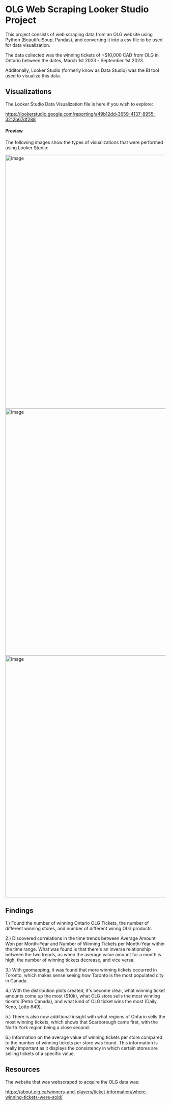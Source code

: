 # OLG Web Scraping Looker Studio Project

This project consists of web scraping data from an OLG website using Python (BeautifulSoup, Pandas), and converting it into a csv file to be used for data visualization. 

The data collected was the winning tickets of +$10,000 CAD from OLG in Ontario between the dates, March 1st 2023 - September 1st 2023. 

Additonally, Looker Studio (formerly know as Data Studio) was the BI tool used to visualize this data.

## Visualizations

The Looker Studio Data Visualization file is here if you wish to explore:

https://lookerstudio.google.com/reporting/a49b12dd-3659-4137-8955-3212b67df288

#### Preview
The following images show the types of visualizations that were performed using Looker Studio:

<img width="797" alt="image" src="https://github.com/Saranjen/OLG_WebScrape/assets/103857336/5ae59397-383c-45b7-acc5-a60d88beedcd">

<img width="776" alt="image" src="https://github.com/Saranjen/OLG_WebScrape/assets/103857336/f0efdcc9-5132-474a-9564-d86bc07adff9">

<img width="759" alt="image" src="https://github.com/Saranjen/OLG_WebScrape/assets/103857336/6f958242-ddfa-4f93-a79c-2a669eea4c75">


## Findings

1.) Found the number of winning Ontario OLG Tickets, the number of different winning stores, and number of different winng OLG products

2.) Discovered correlations in the time trends between Average Amount Won per Month-Year and Number of Winning Tickets per Month-Year within the time range. What was found
    is that there's an inverse relationship between the two trends, as when the average value amount for a month is high, the number of winning tickets decrease, and vice versa.

3.) With geomapping, it was found that more winning tickets occurred in Toronto, which makes sense seeing how Toronto is the most populated city in Canada.

4.) With the distribution plots created, it's become clear, what winning ticket amounts come up the most ($10k), what OLG store sells the most winning tickets (Petro Canada), and 
  what kind of OLG ticket wins the most (Daily Keno, Lotto 649).

5.) There is also now additional insight with what regions of Ontario sells the most winning tickets, which shows that Scarborough came first, 
with the North York region being a close second.

6.) Information on the average value of winning tickets per store compared to the number of winning tickets per store was found. This information is really important as it displays
the consistency in which certain stores are selling tickets of a specific value.


## Resources

The website that was webscraped to acquire the OLG data was:

https://about.olg.ca/winners-and-players/ticket-information/where-winning-tickets-were-sold/


